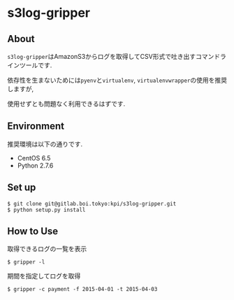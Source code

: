# s3log-gripper

## About

`s3log-gripper`はAmazonS3からログを取得してCSV形式で吐き出すコマンドラインツールです.

依存性を生まないためには`pyenv`と`virtualenv`, `virtualenvwrapper`の使用を推奨しますが,

使用せずとも問題なく利用できるはずです.

## Environment

推奨環境は以下の通りです.

* CentOS 6.5
* Python 2.7.6

## Set up

```
$ git clone git@gitlab.boi.tokyo:kpi/s3log-gripper.git
$ python setup.py install
```

## How to Use

取得できるログの一覧を表示

```
$ gripper -l
```

期間を指定してログを取得

```
$ gripper -c payment -f 2015-04-01 -t 2015-04-03
```

